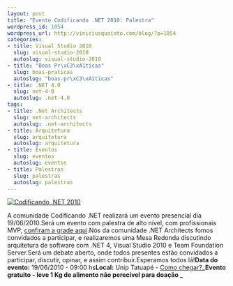 ```yaml
--- 
layout: post
title: "Evento Codificando .NET 2010: Palestra"
wordpress_id: 1054
wordpress_url: http://viniciusquaiato.com/blog/?p=1054
categories: 
- title: Visual Studio 2010
  slug: visual-studio-2010
  autoslug: visual-studio-2010
- title: "Boas Pr\xC3\xA1ticas"
  slug: boas-praticas
  autoslug: "boas-pr\xC3\xA1ticas"
- title: .NET 4.0
  slug: net-4-0
  autoslug: .net-4.0
tags: 
- title: .Net Architects
  slug: net-architects
  autoslug: .net-architects
- title: Arquitetura
  slug: arquitetura
  autoslug: arquitetura
- title: Eventos
  slug: eventos
  autoslug: eventos
- title: Palestras
  slug: palestras
  autoslug: palestras
---
```



[![Codificando .NET 2010](http://viniciusquaiato.com/images_posts/codificando-300x83.png "Codificando .NET 2010")](http://viniciusquaiato.com/images_posts/codificando.png)

A comunidade Codificando .NET realizará um evento presencial dia 19/06/2010.Será um evento com palestra de alto nível, com profissionais MVP, [confiram a grade aqui](http://www.codificandomagazine.net/codificando2010/Grade.aspx).Nós da comunidade .NET Architects fomos convidados a participar, e realizaremos uma Mesa Redonda discutindo arquitetura de software com .NET 4, Visual Studio 2010 e Team Foundation Server.Será um debate aberto, onde todos presentes estão convidados a participar, discutir, opinar, e assim contribuir.Esperamos todos lá!**Data do evento:** 19/06/2010 - 09:00 hs**Local:** Unip Tatuapé - [Como chegar?](http://www.codificandomagazine.net/codificando2010/Local.aspx)**_Evento gratuito - leve 1 Kg de alimento não perecível para doação _**
